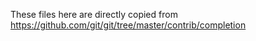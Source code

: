 These files here are directly copied from https://github.com/git/git/tree/master/contrib/completion
